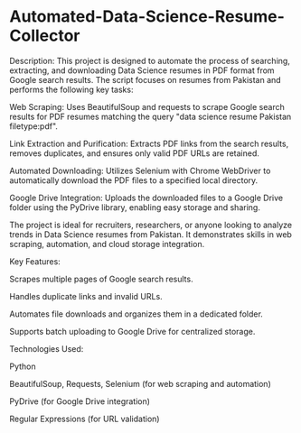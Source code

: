 # Automated-Data-Science-Resume-Collector

Description:
This project is designed to automate the process of searching, extracting, and downloading Data Science resumes in PDF format from Google search results. The script focuses on resumes from Pakistan and performs the following key tasks:

Web Scraping: Uses BeautifulSoup and requests to scrape Google search results for PDF resumes matching the query "data science resume Pakistan filetype:pdf".

Link Extraction and Purification: Extracts PDF links from the search results, removes duplicates, and ensures only valid PDF URLs are retained.

Automated Downloading: Utilizes Selenium with Chrome WebDriver to automatically download the PDF files to a specified local directory.

Google Drive Integration: Uploads the downloaded files to a Google Drive folder using the PyDrive library, enabling easy storage and sharing.

The project is ideal for recruiters, researchers, or anyone looking to analyze trends in Data Science resumes from Pakistan. It demonstrates skills in web scraping, automation, and cloud storage integration.

Key Features:

Scrapes multiple pages of Google search results.

Handles duplicate links and invalid URLs.

Automates file downloads and organizes them in a dedicated folder.

Supports batch uploading to Google Drive for centralized storage.

Technologies Used:

Python

BeautifulSoup, Requests, Selenium (for web scraping and automation)

PyDrive (for Google Drive integration)

Regular Expressions (for URL validation)
